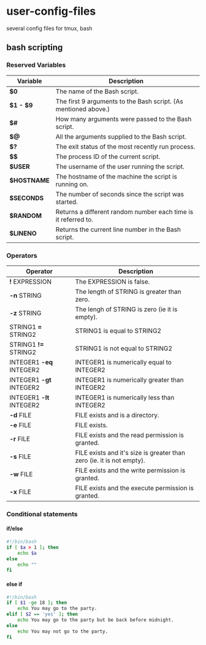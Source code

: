 # user-config-files
several config files for tmux, bash
## bash scripting
### Reserved Variables
Variable | Description
-------- | -----------
__$0__ | The name of the Bash script.
__$1 - $9__ | The first 9 arguments to the Bash script. (As mentioned above.)
__$#__ | How many arguments were passed to the Bash script.
__$@__ | All the arguments supplied to the Bash script.
__$?__ | The exit status of the most recently run process.
__$$__ | The process ID of the current script.
__$USER__ | The username of the user running the script.
__$HOSTNAME__ | The hostname of the machine the script is running on.
__$SECONDS__ | The number of seconds since the script was started.
__$RANDOM__ | Returns a different random number each time is it referred to.
__$LINENO__ | Returns the current line number in the Bash script.
### Operators
Operator | Description
-------- | -----------
__!__ EXPRESSION | The EXPRESSION is false.
__-n__ STRING | The length of STRING is greater than zero.
__-z__ STRING | The lengh of STRING is zero (ie it is empty).
STRING1 __=__ STRING2 | STRING1 is equal to STRING2
STRING1 __!=__ STRING2 | STRING1 is not equal to STRING2
INTEGER1 __-eq__ INTEGER2 | INTEGER1 is numerically equal to INTEGER2
INTEGER1 __-gt__ INTEGER2 | INTEGER1 is numerically greater than INTEGER2
INTEGER1 __-lt__ INTEGER2 | INTEGER1 is numerically less than INTEGER2
__-d__ FILE | FILE exists and is a directory.
__-e__ FILE | FILE exists.
__-r__ FILE | FILE exists and the read permission is granted.
__-s__ FILE | FILE exists and it's size is greater than zero (ie. it is not empty).
__-w__ FILE | FILE exists and the write permission is granted.
__-x__ FILE | FILE exists and the execute permission is granted.
### Conditional statements
#### if/else
``` bash
#!/bin/bash
if [ $a > 1 ]; then
    echo $a
else
    echo ""
fi
```
#### else if
``` bash
#!/bin/bash
if [ $1 -ge 18 ]; then
    echo You may go to the party.
elif [ $2 == 'yes' ]; then
    echo You may go to the party but be back before midnight.
else
    echo You may not go to the party.
fi
```
